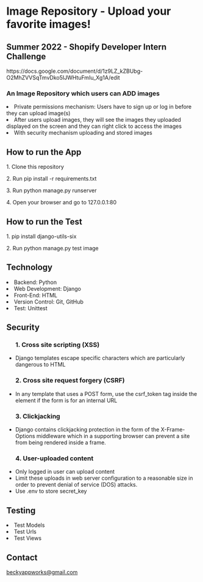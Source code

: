 # Image Repository - Upload your favorite images!
<h2>Summer 2022 -  Shopify Developer Intern Challenge</h2>
<p>https://docs.google.com/document/d/1z9LZ_kZBUbg-O2MhZVVSqTmvDko5IJWHtuFmIu_Xg1A/edit</p>
<h3> An Image Repository which users can ADD images </h2>
<li> Private permissions mechanism: Users have to sign up or log in before they can upload image(s) </li>
<li> After users upload images, they will see the images they uploaded displayed on the screen and they can right click to access the images</li>
<li> With security mechanism uploading and stored images</li>

<h2>How to run the App</h2>
<p>1. Clone this repository</p>
<p>2. Run pip install -r requirements.txt</p>
<p>3. Run python manage.py runserver</p>
<p>4. Open your browser and go to 127.0.0.1:80</p>

<h2>How to run the Test</h2>
<p>1. pip install django-utils-six</p>
<p>2. Run python manage.py test image</p>

<h2>Technology</h2>

<li>Backend: Python
<li>Web Development: Django
<li>Front-End: HTML
<li>Version Control: Git, GitHub
<li>Test: Unittest

<h2>Security</h2>
<ul>
    <h3>1.  Cross site scripting (XSS) </h3>
        <li> Django templates escape specific characters which are particularly dangerous to HTML
    <h3>2. Cross site request forgery (CSRF) </h3>
        <li> In any template that uses a POST form, use the csrf_token tag inside the <form> element if the form is for an internal URL
    <h3>3. Clickjacking </h3>
        <li> Django contains clickjacking protection in the form of the X-Frame-Options middleware which in a supporting browser can prevent a site from being rendered inside a frame.
    <h3>4. User-uploaded content </h3>
        <li> Only logged in user can upload content
        <li> Limit these uploads in web server configuration to a reasonable size in order to prevent denial of service (DOS) attacks. 
        <li> Use .env to store secret_key
</ul>
<h2>Testing</h2>
    <li> Test Models
    <li> Test Urls
    <li> Test Views

<h2>Contact</h2>

beckyappworks@gmail.com
